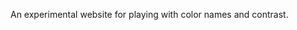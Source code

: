 <!--
title: Color Namer
website: http://color-namer.org
keywords: [color, design, words]
start: 2014-05-21
end: 2014-05-28
-->

An experimental website for playing with color names and contrast.
